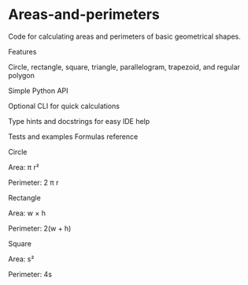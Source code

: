 # Areas-and-perimeters

Code for calculating areas and perimeters of basic geometrical shapes.

Features

Circle, rectangle, square, triangle, parallelogram, trapezoid, and regular polygon

Simple Python API

Optional CLI for quick calculations

Type hints and docstrings for easy IDE help

Tests and examples
Formulas reference

Circle

Area: π r²

Perimeter: 2 π r

Rectangle

Area: w × h

Perimeter: 2(w + h)

Square

Area: s²

Perimeter: 4s
